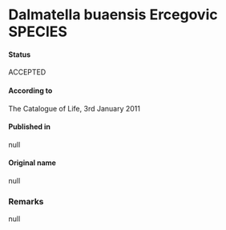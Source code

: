 # Dalmatella buaensis Ercegovic SPECIES

#### Status
ACCEPTED

#### According to
The Catalogue of Life, 3rd January 2011

#### Published in
null

#### Original name
null

### Remarks
null